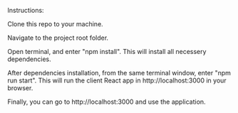 Instructions:

Clone this repo to your machine.

Navigate to the project root folder.

Open terminal, and enter "npm install". This will install all necessery dependencies.

After dependencies installation, from the same terminal window, enter "npm run start". This will run the client React app in http://localhost:3000 in your browser. 

Finally, you can go to http://localhost:3000 and use the application.